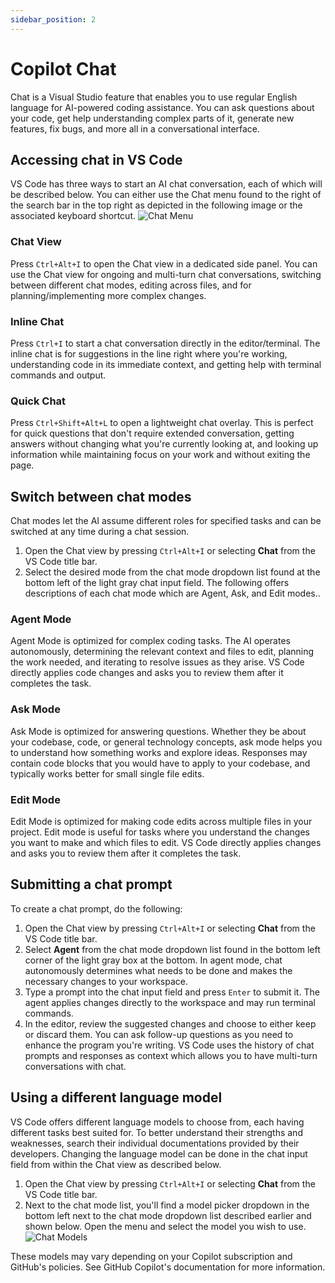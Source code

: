 ```yaml
---
sidebar_position: 2
---
```


# Copilot Chat

Chat is a Visual Studio feature that enables you to use regular English language for AI-powered coding assistance. You can ask questions about your code, get help understanding complex parts of it, generate new features, fix bugs, and more all in a conversational interface.

## Accessing chat in VS Code

VS Code has three ways to start an AI chat conversation, each of which will be described below. You can either use the Chat menu found to the right of the search bar in the top right as depicted in the following image or the associated keyboard shortcut.
![Chat Menu](/img/copilot-extensions/chat-menu.png)

### Chat View

Press `Ctrl+Alt+I` to open the Chat view in a dedicated side panel. You can use the Chat view for ongoing and multi-turn chat conversations, switching between different chat modes, editing across files, and for planning/implementing more complex changes.

### Inline Chat

Press `Ctrl+I` to start a chat conversation directly in the editor/terminal. The inline chat is for suggestions in the line right where you're working, understanding code in its immediate context, and getting help with terminal commands and output.

### Quick Chat

Press `Ctrl+Shift+Alt+L` to open a lightweight chat overlay. This is perfect for quick questions that don't require extended conversation, getting answers without changing what you're currently looking at, and looking up information while maintaining focus on your work and without exiting the page.

## Switch between chat modes

Chat modes let the AI assume different roles for specified tasks and can be switched at any time during a chat session.
1. Open the Chat view by pressing `Ctrl+Alt+I` or selecting **Chat** from the VS Code title bar.
1. Select the desired mode from the chat mode dropdown list found at the bottom left of the light gray chat input field.
The following offers descriptions of each chat mode which are Agent, Ask, and Edit modes..

### Agent Mode

Agent Mode is optimized for complex coding tasks. The AI operates autonomously, determining the relevant context and files to edit, planning the work needed, and iterating to resolve issues as they arise. VS Code directly applies code changes and asks you to review them after it completes the task.

### Ask Mode

Ask Mode is optimized for answering questions. Whether they be about your codebase, code, or general technology concepts, ask mode helps you to understand how something works and explore ideas. Responses may contain code blocks that you would have to apply to your codebase, and typically works better for small single file edits.

### Edit Mode

Edit Mode is optimized for making code edits across multiple files in your project. Edit mode is useful for tasks where you understand the changes you want to make and which files to edit. VS Code directly applies changes and asks you to review them after it completes the task.

## Submitting a chat prompt

To create a chat prompt, do the following:
1. Open the Chat view by pressing `Ctrl+Alt+I` or selecting **Chat** from the VS Code title bar.
1. Select **Agent** from the chat mode dropdown list found in the bottom left corner of the light gray box at the bottom. In agent mode, chat autonomously determines what needs to be done and makes the necessary changes to your workspace.
1. Type a prompt into the chat input field and press `Enter` to submit it. The agent applies changes directly to the workspace and may run terminal commands.
1. In the editor, review the suggested changes and choose to either keep or discard them.
You can ask follow-up questions as you need to enhance the program you're writing. VS Code uses the history of chat prompts and responses as context which allows you to have multi-turn conversations with chat.

## Using a different language model

VS Code offers different language models to choose from, each having different tasks best suited for. To better understand their strengths and weaknesses, search their individual documentations provided by their developers. Changing the language model can be done in the chat input field from within the Chat view as described below.

1. Open the Chat view by pressing `Ctrl+Alt+I` or selecting **Chat** from the VS Code title bar.
1. Next to the chat mode list, you'll find a model picker dropdown in the bottom left next to the chat mode dropdown list described earlier and shown below. Open the menu and select the model you wish to use.
![Chat Models](/img/copilot-extensions/chat-model.png)

These models may vary depending on your Copilot subscription and GitHub's policies. See GitHub Copilot's documentation for more information.
